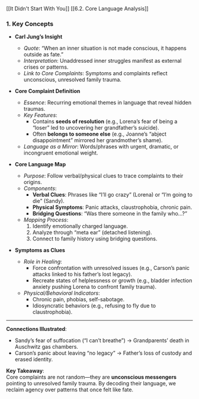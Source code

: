 [[It Didn't Start With You]]
[[6.2. Core Language Analysis]]

### **1. Key Concepts**

- **Carl Jung’s Insight**
    
    - _Quote_: “When an inner situation is not made conscious, it happens outside as fate.”
    - _Interpretation_: Unaddressed inner struggles manifest as external crises or patterns.
    - _Link to Core Complaints_: Symptoms and complaints reflect unconscious, unresolved family trauma.
- **Core Complaint Definition**
    
    - _Essence_: Recurring emotional themes in language that reveal hidden traumas.
    - _Key Features_:
        - Contains **seeds of resolution** (e.g., Lorena’s fear of being a “loser” led to uncovering her grandfather’s suicide).
        - Often **belongs to someone else** (e.g., Joanne’s “abject disappointment” mirrored her grandmother’s shame).
    - _Language as a Mirror_: Words/phrases with urgent, dramatic, or incongruent emotional weight.
- **Core Language Map**
    
    - _Purpose_: Follow verbal/physical clues to trace complaints to their origins.
    - _Components_:
        - **Verbal Clues**: Phrases like “I’ll go crazy” (Lorena) or “I’m going to die” (Sandy).
        - **Physical Symptoms**: Panic attacks, claustrophobia, chronic pain.
        - **Bridging Questions**: “Was there someone in the family who…?”
    - _Mapping Process_:
        1. Identify emotionally charged language.
        2. Analyze through “meta ear” (detached listening).
        3. Connect to family history using bridging questions.
- **Symptoms as Clues**
    
    - _Role in Healing_:
        - Force confrontation with unresolved issues (e.g., Carson’s panic attacks linked to his father’s lost legacy).
        - Recreate states of helplessness or growth (e.g., bladder infection anxiety pushing Lorena to confront family trauma).
    - _Physical/Behavioral Indicators_:
        - Chronic pain, phobias, self-sabotage.
        - Idiosyncratic behaviors (e.g., refusing to fly due to claustrophobia).

---

**Connections Illustrated**:

- Sandy’s fear of suffocation (“I can’t breathe”) → Grandparents’ death in Auschwitz gas chambers.
- Carson’s panic about leaving “no legacy” → Father’s loss of custody and erased identity.

**Key Takeaway**:  
Core complaints are not random—they are **unconscious messengers** pointing to unresolved family trauma. By decoding their language, we reclaim agency over patterns that once felt like fate.

